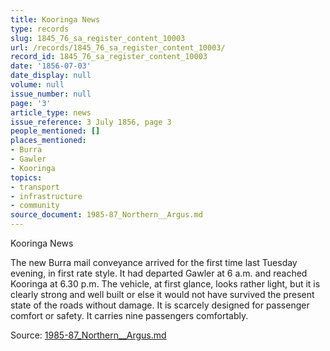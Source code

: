 ```yaml
---
title: Kooringa News
type: records
slug: 1845_76_sa_register_content_10003
url: /records/1845_76_sa_register_content_10003/
record_id: 1845_76_sa_register_content_10003
date: '1856-07-03'
date_display: null
volume: null
issue_number: null
page: '3'
article_type: news
issue_reference: 3 July 1856, page 3
people_mentioned: []
places_mentioned:
- Burra
- Gawler
- Kooringa
topics:
- transport
- infrastructure
- community
source_document: 1985-87_Northern__Argus.md
---
```


Kooringa News

The new Burra mail conveyance arrived for the first time last Tuesday evening, in first rate style.  It had departed Gawler at 6 a.m. and reached Kooringa at 6.30 p.m.  The vehicle, at first glance, looks rather light, but it is clearly strong and well built or else it would not have survived the present state of the roads without damage.  It is scarcely designed for passenger comfort or safety.  It carries nine passengers comfortably.

Source: [1985-87_Northern__Argus.md](/downloads/markdown/1985-87_Northern__Argus.md)
